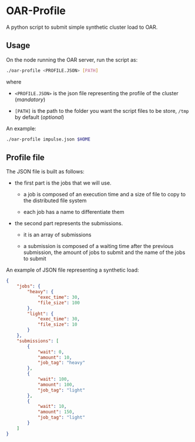 # OAR-Profile

A python script to submit simple synthetic cluster load to OAR.

## Usage

On the node running the OAR server, run the script as:

```sh
./oar-profile <PROFILE.JSON> [PATH]
```

where

- `<PROFILE.JSON>` is the json file representing the profile of the cluster (*mandatory*)

- `[PATH]` is the path to the folder you want the script files to be store, `/tmp` by default (*optional*)


An example:

```sh
./oar-profile impulse.json $HOME
```


## Profile file

The JSON file is built as follows:

- the first part is the jobs that we will use.

    - a job is composed of an execution time and a size of file to copy to the distributed file system

    - each job has a name to differentiate them

- the second part represents the submissions.

    - it is an array of submissions

    - a submission is composed of a waiting time after the previous submission, the amount of jobs to submit and the name of the jobs to submit


An example of JSON file representing a synthetic load:

```json
{
    "jobs": {
        "heavy": {
            "exec_time": 30,
            "file_size": 100
        },
        "light": {
            "exec_time": 30,
            "file_size": 10
        }
    },
    "submissions": [
        {
            "wait": 0,
            "amount": 10,
            "job_tag": "heavy"
        },
        {
            "wait": 100,
            "amount": 100,
            "job_tag": "light"
        },
        {
            "wait": 10,
            "amount": 150,
            "job_tag": "light"
        }
    ]
}
```
